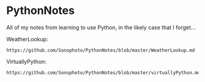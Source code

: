 # PythonNotes
All of my notes from learning to use Python, in the likely case that I forget...

WeatherLookup:

    https://github.com/Sonophoto/PythonNotes/blob/master/WeatherLookup.md
    
VirtuallyPython:

    https://github.com/Sonophoto/PythonNotes/blob/master/virtuallyPython.md
    




